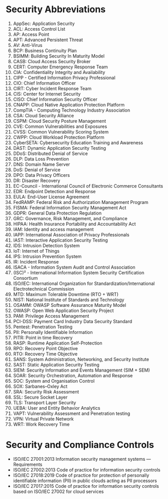 # Security Abbreviations 

1. AppSec: Application Security 
2. ACL: Access Control List 
3. AP: Access Point
4. APT: Advanced Persistent Threat
5. AV: Anti-Virus
6. BCP: Business Continuity Plan
7. BSIMM: Building Security In Maturity Model
8. CASB: Cloud Access Security Broker 
9. CERT: Computer Emergency Response Team
10. CIA: Confidentiality Integrity and Availability 
11. CIPP - Certified Information Privacy Professional 
12. CIO: Chief Information Officer 
13. CIRT: Cyber Incident Response Team 
14. CIS: Center for Internet Security
15. CISO: Chief Information Security Officer
16. CNAPP: Cloud Native Application Protection Platform
17. CompTIA - Computing Technology Industry Association 
18. CSA: Cloud Security Alliance
19. CSPM: Cloud Security Posture Management
20. CVE: Common Vulnerabilities and Exposures
21. CVSS: Common Vulnerability Scoring System
22. CWPP: Cloud Workload Protection Platform
23. CyberSETA: Cybersecurity Education Training and Awareness
24. DAST: Dynamic Application Security Testing
25. DDoS: Distributed Denial of Service
26. DLP: Data Loss Prevention
27. DNS: Domain Name Server
28. DoS: Denial of Service
29. DPO: Data Privacy Officers
30. DR: Disaster Recovery
31. EC-Council - International Council of Electronic Commerce Consultants
32. EDR: Endpoint Detection and Response
33. EULA: End-User License Agreement
34. FedRAMP: Federal Risk and Authorization Management Program
35. FISMA: Federal Information Security Management Act
36. GDPR: General Data Protection Regulation
37. GRC: Governance, Risk Management, and Compliance
38. HIPAA: Health Insurance Portability and Accountability Act
39. IAM: Identity and access management
40. IAPP: International Association of Privacy Professionals
41. IAST: Interactive Application Security Testing
42. IDS: Intrusion Detection System
43. IoT: Internet of Things
44. IPS: Intrusion Prevention System
45. IR: Incident Response
46. ISACA - Information System Audit and Control Association
47. (ISC)² - International Information System Security Certification Consortium
48. ISO/IEC: International Organization for Standardization/International Electrotechnical Commission
49. MTD: Maximum Tolerable Downtime (RTO + WRT)
50. NIST: National Institute of Standards and Technology
51. OSAMM: OWASP Software Assurance Maturity Model
52. OWASP: Open Web Application Security Project
53. PAM: Privilege Access Management
54. PCI-DSS: Payment Card Industry Data Security Standard
55. Pentest: Penetration Testing
56. PII: Personally Identifiable Information
57. PITR: Point in time Recovery
58. RASP: Runtime Application Self-Protection
59. RPO: Recovery Point Objective
60. RTO: Recovery Time Objective
61. SANS: System Administration, Networking, and Security Institute
62. SAST: Static Application Security Testing
63. SIEM: Security Information and Events Management (SIM + SEM)
64. SOAR: Security Orchestration, Automation and Response
65. SOC: System and Organisation Control
66. SOX: Sarbanes–Oxley Act
67. SRA: Security Risk Assessment
68. SSL: Secure Socket Layer
69. TLS: Transport Layer Security
70. UEBA: User and Entity Behavior Analytics
71. VAPT: Vulnerability Assessment and Penetration testing
72. VPN: Virtual Private Network
73. WRT: Work Recovery Time

# Security and Compliance Controls
- ISO/IEC 27001:2013 Information security management systems — Requirements 
- ISO/IEC 27002:2013 Code of practice for information security controls 
- ISO/IEC 27018:2019 Code of practice for protection of personally identifiable information (PII) in public clouds acting as PII processors 
- ISO/IEC 27017:2015 Code of practice for information security controls based on ISO/IEC 27002 for cloud services

